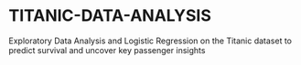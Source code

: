 # TITANIC-DATA-ANALYSIS
Exploratory Data Analysis and Logistic Regression on the Titanic dataset to predict survival and uncover key passenger insights
